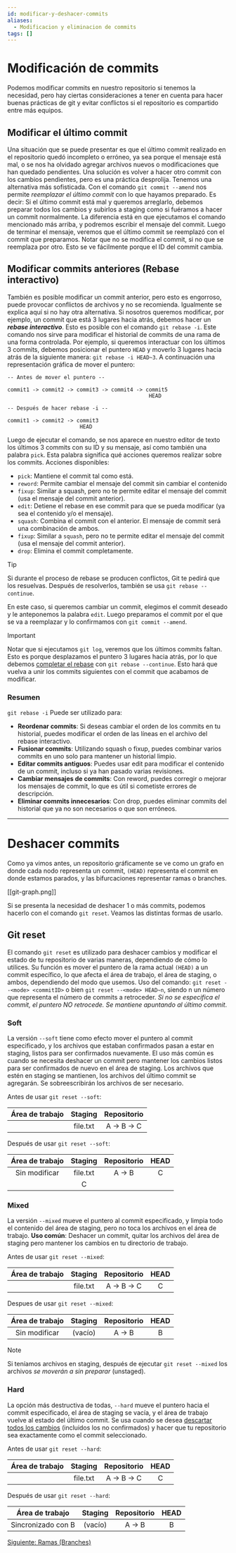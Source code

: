 ```yaml
---
id: modificar-y-deshacer-commits
aliases:
  - Modificacion y eliminacion de commits
tags: []
---
```


# Modificación de commits
Podemos modificar commits en nuestro repositorio si tenemos la necesidad, pero hay ciertas consideraciones a tener en cuenta para hacer buenas prácticas de git y evitar conflictos si el repositorio es compartido entre más equipos.

## Modificar el último commit
Una situación que se puede presentar es que el último commit realizado en el repositorio quedó incompleto o erróneo, ya sea porque el mensaje está mal, o se nos ha olvidado agregar archivos nuevos o modificaciones que han quedado pendientes.
Una solución es volver a hacer otro commit con los cambios pendientes, pero es una práctica desprolija. Tenemos una alternativa más sofisticada.
Con el comando `git commit --amend` nos permite *reemplazar el último commit* con lo que hayamos preparado. Es decir:
Si el último commit está mal y queremos arreglarlo, debemos preparar todos los cambios y subirlos a staging como si fuéramos a hacer un commit normalmente. La diferencia está en que ejecutamos el comando mencionado más arriba, y podremos escribir el mensaje del commit.
Luego de terminar el mensaje, veremos que el último commit se reemplazó con el commit que preparamos. Notar que no se modifica el commit, si no que se reemplaza por otro.
Esto se ve fácilmente porque el ID del commit cambia.

## Modificar commits anteriores (Rebase interactivo)
También es posible modificar un commit anterior, pero esto es engorroso, puede provocar conflictos de archivos y no se recomienda. Igualmente se explica aquí si no hay otra alternativa.
Si nosotros queremos modificar, por ejemplo, un commit que está 3 lugares hacia atrás, debemos hacer un ***rebase interactivo***. Esto es posible con el comando `git rebase -i`. Este comando nos sirve para modificar el historial de commits de una rama de una forma controlada.
Por ejemplo, si queremos interactuar con los últimos 3 commits, debemos posicionar el puntero `HEAD` y moverlo 3 lugares hacia atrás de la siguiente manera: `git rebase -i HEAD~3`.
A continuación una representación gráfica de mover el puntero:

```text
-- Antes de mover el puntero --

commit1 -> commit2 -> commit3 -> commit4 -> commit5 
                                             HEAD

-- Después de hacer rebase -i --

commit1 -> commit2 -> commit3
                       HEAD
```

Luego de ejecutar el comando, se nos aparece en nuestro editor de texto los últimos 3 commits con su ID y su mensaje, así como también una palabra `pick`. Esta palabra significa qué acciones queremos realizar sobre los commits.
Acciones disponibles:
- `pick`: Mantiene el commit tal como está.
- `reword`: Permite cambiar el mensaje del commit sin cambiar el contenido
- `fixup`: Similar a squash, pero no te permite editar el mensaje del commit (usa el mensaje del commit anterior).
- `edit`: Detiene el rebase en ese commit para que se pueda modificar (ya sea el contenido y/o el mensaje).
- `squash`: Combina el commit con el anterior. El mensaje de commit será una combinación de ambos.
- `fixup`: Similar a `squash`, pero no te permite editar el mensaje del commit (usa el mensaje del commit anterior).
- `drop`: Elimina el commit completamente.

> [!tip]
> Si durante el proceso de rebase se producen conflictos, Git te pedirá que los resuelvas.
> Después de resolverlos, también se usa `git rebase --continue`.

En este caso, si queremos cambiar un commit, elegimos el commit deseado y le anteponemos la palabra `edit`.
Luego preparamos el commit por el que se va a reemplazar y lo confirmamos con `git commit --amend`.

> [!IMPORTANT]
> Notar que si ejecutamos `git log`, veremos que los últimos commits faltan. Esto es porque desplazamos el puntero 3 lugares hacia atrás, por lo que debemos <u>completar el rebase</u> con `git rebase --continue`. Esto hará que vuelva a unir los commits siguientes con el commit que acabamos de modificar.

### Resumen
`git rebase -i` Puede ser utilizado para:
- **Reordenar commits**: Si deseas cambiar el orden de los commits en tu historial, puedes modificar el orden de las líneas en el archivo del rebase interactivo.
- **Fusionar commits**: Utilizando squash o fixup, puedes combinar varios commits en uno solo para mantener un historial limpio.
- **Editar commits antiguos**: Puedes usar edit para modificar el contenido de un commit, incluso si ya han pasado varias revisiones.
- **Cambiar mensajes de commits**: Con reword, puedes corregir o mejorar los mensajes de commit, lo que es útil si cometiste errores de descripción.
- **Eliminar commits innecesarios**: Con drop, puedes eliminar commits del historial que ya no son necesarios o que son erróneos.

---

# Deshacer commits
Como ya vimos antes, un repositorio gráficamente se ve como un grafo en donde cada nodo representa un commit, `(HEAD)` representa el commit en donde estamos parados, y las bifurcaciones representar ramas o branches.

[[git-graph.png]]

Si se presenta la necesidad de deshacer 1 o más commits, podemos hacerlo con el comando `git reset`. Veamos las distintas formas de usarlo.

## Git reset
El comando `git reset` es utilizado para deshacer cambios y modificar el estado de tu repositorio de varias maneras, dependiendo de cómo lo utilices.
Su función es mover el puntero de la rama actual `(HEAD)` a un commit específico, lo que afecta el área de trabajo, el área de staging, o ambos, dependiendo del modo que usemos.
Uso del comando: `git reset --<mode> <commitID>` o bien `git reset --<mode> HEAD~n`, siendo n un número que representa el número de commits a retroceder. *Si no se especifica el commit, el puntero NO retrocede. Se mantiene apuntando al último commit*.

### Soft
La versión `--soft` tiene como efecto mover el puntero al commit especificado, y los archivos que estaban confirmados pasan a estar en staging, listos para ser confirmados nuevamente.
El uso más común es cuando se necesita deshacer un commit pero mantener los cambios listos para ser confirmados de nuevo en el área de staging.
Los archivos que estén en staging se mantienen, los archivos del último commit se agregarán. Se sobreescribirán los archivos de ser necesario.

Antes de usar `git reset --soft`:

| Área de trabajo | Staging  | Repositorio |
| :-------------: | :------: | :---------: |
|                 | file.txt | A -> B -> C |



Después de usar `git reset --soft`:

| Área de trabajo | Staging  | Repositorio | HEAD |
| :-------------: | :------: | :---------: |:----:|
|  Sin modificar  | file.txt |   A -> B    |   C  |
|                 |    C     |             |      |


### Mixed
La versión `--mixed` mueve el puntero al commit especificado, y limpia todo el contenido del área de staging, pero no toca los archivos en el área de trabajo.
**Uso común**: Deshacer un commit, quitar los archivos del área de staging pero mantener los cambios en tu directorio de trabajo.

Antes de usar `git reset --mixed`:

| Área de trabajo | Staging  | Repositorio | HEAD |
| :-------------: | :------: | :---------: |:----:|
|                 | file.txt | A -> B -> C |   C  |


Despues de usar `git reset --mixed`:

| Área de trabajo | Staging | Repositorio | HEAD |
| :-------------: | :-----: | :---------: |:----:|
|  Sin modificar  | (vacío) |   A -> B    |   B  |


> [!NOTE]
> Si teníamos archivos en staging, después de ejecutar `git reset --mixed` los archivos *se moverán a sin preparar* (unstaged).

### Hard
La opción más destructiva de todas, `--hard` mueve el puntero hacia el commit especificado, el área de staging se vacía, y el área de trabajo vuelve al estado del último commit.
Se usa cuando se desea <u>descartar todos los cambios</u> (incluidos los no confirmados) y hacer que tu repositorio sea exactamente como el commit seleccionado.

Antes de usar `git reset --hard`:

| Área de trabajo | Staging  | Repositorio | HEAD |
| :-------------: | :------: | :---------: |:----:|
|                 | file.txt | A -> B -> C |   C  |


Después de usar `git reset --hard`:

|  Área de trabajo   | Staging | Repositorio | HEAD |
| :----------------: | :-----: | :---------: |:----:|
| Sincronizado con B | (vacío) |   A -> B    |   B  |


[Siguiente: Ramas (Branches)](./06-branches.md)
